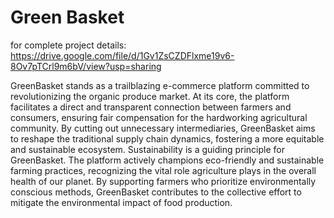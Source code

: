# Green Basket

for complete project details:
https://drive.google.com/file/d/1Gv1ZsCZDFlxme19v6-8Ov7pTCrl9m6bV/view?usp=sharing

GreenBasket stands as a trailblazing e-commerce platform committed to
revolutionizing the organic produce market. At its core, the platform facilitates a direct
and transparent connection between farmers and consumers, ensuring fair compensation
for the hardworking agricultural community. By cutting out unnecessary intermediaries,
GreenBasket aims to reshape the traditional supply chain dynamics, fostering a more
equitable and sustainable ecosystem.
Sustainability is a guiding principle for GreenBasket. The platform actively
champions eco-friendly and sustainable farming practices, recognizing the vital role
agriculture plays in the overall health of our planet. By supporting farmers who prioritize
environmentally conscious methods, GreenBasket contributes to the collective effort to
mitigate the environmental impact of food production.
